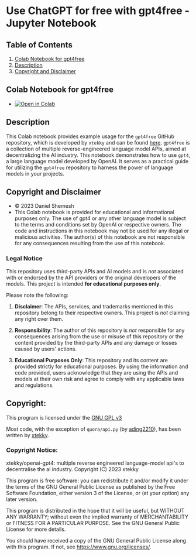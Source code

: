 # Use ChatGPT for free with gpt4free - Jupyter Notebook

## Table of Contents
1. [Colab Notebook for gpt4free](#colab-notebook-for-gpt4)
2. [Description](#description)
3. [Copyright and Disclaimer](#copyright-and-disclaimer)

## Colab Notebook for gpt4free
- [![Open in Colab](https://colab.research.google.com/assets/colab-badge.svg)](https://colab.research.google.com/github/DanielShemesh/gpt4free-colab/blob/main/gpt4free.ipynb)

## Description

This Colab notebook provides example usage for the `gpt4free` GitHub repository, which is developed by `xtekky` and can be found [here](https://github.com/xtekky/gpt4). `gpt4free` is a collection of multiple reverse-engineered language model APIs, aimed at decentralizing the AI industry. This notebook demonstrates how to use `gpt4`, a large language model developed by OpenAI. It serves as a practical guide for utilizing the `gpt4free` repository to harness the power of language models in your projects.

## Copyright and Disclaimer
- © 2023 Daniel Shemesh
- This Colab notebook is provided for educational and informational purposes only. The use of gpt4 or any other language model is subject to the terms and conditions set by OpenAI or respective owners. The code and instructions in this notebook may not be used for any illegal or malicious activities. The author(s) of this notebook are not responsible for any consequences resulting from the use of this notebook.

### Legal Notice

This repository uses third-party APIs and AI models and is *not* associated with or endorsed by the API providers or the original developers of the models. This project is intended **for educational purposes only**.

Please note the following:

1. **Disclaimer**: The APIs, services, and trademarks mentioned in this repository belong to their respective owners. This project is *not* claiming any right over them.

2. **Responsibility**: The author of this repository is *not* responsible for any consequences arising from the use or misuse of this repository or the content provided by the third-party APIs and any damage or losses caused by users' actions.

3. **Educational Purposes Only**: This repository and its content are provided strictly for educational purposes. By using the information and code provided, users acknowledge that they are using the APIs and models at their own risk and agree to comply with any applicable laws and regulations.

## Copyright: 
This program is licensed under the [GNU GPL v3](https://www.gnu.org/licenses/gpl-3.0.txt)     

Most code, with the exception of `quora/api.py` (by [ading2210](https://github.com/ading2210)), has been written by [xtekky](https://github.com/xtekky).

### Copyright Notice:
xtekky/openai-gpt4: multiple reverse engineered language-model api's to decentralise the ai industry.
Copyright (C) 2023 xtekky

This program is free software: you can redistribute it and/or modify
it under the terms of the GNU General Public License as published by
the Free Software Foundation, either version 3 of the License, or
(at your option) any later version.

This program is distributed in the hope that it will be useful,
but WITHOUT ANY WARRANTY; without even the implied warranty of
MERCHANTABILITY or FITNESS FOR A PARTICULAR PURPOSE. See the
GNU General Public License for more details.

You should have received a copy of the GNU General Public License
along with this program. If not, see https://www.gnu.org/licenses/.
